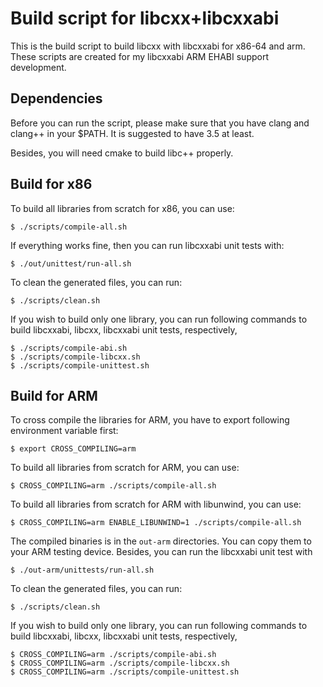 Build script for libcxx+libcxxabi
=================================

This is the build script to build libcxx with libcxxabi for x86-64 and arm.
These scripts are created for my libcxxabi ARM EHABI support development.


Dependencies
------------

Before you can run the script, please make sure that you have clang and
clang++ in your $PATH.  It is suggested to have 3.5 at least.

Besides, you will need cmake to build libc++ properly.


Build for x86
-------------

To build all libraries from scratch for x86, you can use:

    $ ./scripts/compile-all.sh

If everything works fine, then you can run libcxxabi unit tests with:

    $ ./out/unittest/run-all.sh

To clean the generated files, you can run:

    $ ./scripts/clean.sh

If you wish to build only one library, you can run following commands
to build libcxxabi, libcxx, libcxxabi unit tests, respectively,

    $ ./scripts/compile-abi.sh
    $ ./scripts/compile-libcxx.sh
    $ ./scripts/compile-unittest.sh


Build for ARM
-------------

To cross compile the libraries for ARM, you have to export following
environment variable first:

    $ export CROSS_COMPILING=arm

To build all libraries from scratch for ARM, you can use:

    $ CROSS_COMPILING=arm ./scripts/compile-all.sh

To build all libraries from scratch for ARM with libunwind, you can use:

    $ CROSS_COMPILING=arm ENABLE_LIBUNWIND=1 ./scripts/compile-all.sh

The compiled binaries is in the `out-arm` directories.  You can copy them to
your ARM testing device.  Besides, you can run the libcxxabi unit test with

    $ ./out-arm/unittests/run-all.sh

To clean the generated files, you can run:

    $ ./scripts/clean.sh

If you wish to build only one library, you can run following commands
to build libcxxabi, libcxx, libcxxabi unit tests, respectively,

    $ CROSS_COMPILING=arm ./scripts/compile-abi.sh
    $ CROSS_COMPILING=arm ./scripts/compile-libcxx.sh
    $ CROSS_COMPILING=arm ./scripts/compile-unittest.sh
